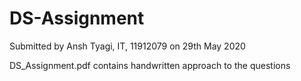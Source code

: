 # DS-Assignment

Submitted by Ansh Tyagi, IT, 11912079 on 29th May 2020

DS_Assignment.pdf contains handwritten approach to the questions

